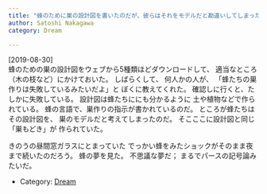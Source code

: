 ```yaml
---
title: "蜂のために巣の設計図を書いたのだが、彼らはそれをモデルだと勘違いしてしまった"
author: Satoshi Nakagawa
category: Dream

---
```


[2019-08-30]  
 蜂のための巣の設計図をウェブから5種類ほどダウンロードして、
適当なところ（木の枝など）にかけておいた。
しばらくして、
何人かの人が、
「蜂たちの巣作りは失敗しているみたいだよ」と
ぼくに教えてくれた。
確認しに行くと、たしかに失敗している。
設計図は蜂たちににも分かるように
土や植物などで作られている。
蜂の言語で、巣作りの指示が書かれているのだ。
ところが蜂たちはその設計図を、
巣のモデルだと考えてしまったのだ。
そこここに設計図と同じ「巣もどき」が
作られていた。

 きのうの昼間窓ガラスにとまっていた
でっかい蜂をみたショックがそのまま夜まで続いたのだろう。
蜂の夢を見た。
不思議な夢だ；
まるでパースの記号論みたいだ。

- Category: [Dream](categories.html#Dream)

